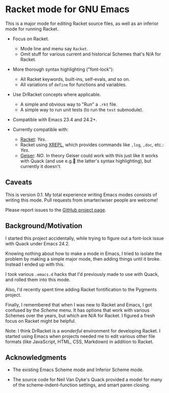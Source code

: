 # Racket mode for GNU Emacs

This is a major mode for editing Racket source files, as well as an
inferior mode for running Racket.

- Focus on Racket.
  - Mode line and menu say `Racket`.
  - Omit stuff for various current and historical Schemes that's N/A
    for Racket.

- More thorough syntax highlighting ("font-lock"):
  - All Racket keywords, built-ins, self-evals, and so on.
  - All variations of `define` for functions and variables.

- Use DrRacket concepts where applicable.
  - A simple and obvious way to "Run" a `.rkt` file.
  - A simple way to run unit tests (to run the `test` submodule).

- Compatible with Emacs 23.4 and 24.2+.

- Currently compatible with:
  - [Racket](http://www.racket-lang.org/): _Yes_.
  - Racket using [XREPL](http://docs.racket-lang.org/xrepl/index.html),
    which provides commands like `,log`, `,doc`, etc.: _Yes_.
  - [Geiser](http://www.nongnu.org/geiser/): _NO_.  In theory Geiser
    could work with this just like it works with Quack (and use e.g.
    the latter's syntax highlighting), but currently it doesn't.

## Caveats

This is version 0.1. My total experience writing Emacs modes consists
of writing this mode. Pull requests from smarter/wiser people are
welcome!

Please report issues to the [GitHub project page](https://www.github.com/greghendershott/racket-mode).

## Background/Motivation

I started this project accidentally, while trying to figure out a
font-lock issue with Quack under Emacs 24.2.

Knowing nothing about how to make a mode in Emacs, I tried to isolate
the problem by making a simple major mode, then adding things until it
broke. Instead I ended up with this.

I took various `.emacs.d` hacks that I'd previously made to use with
Quack, and rolled them into this mode.

Also, I'd recently spent time adding Racket fontification to the
Pygments project.

Finally, I remembered that when I was new to Racket and Emacs, I got
confused by the _Scheme_ menu. It has options that work with various
Schemes over the years, but which are N/A for Racket. I figured a
fresh focus on Racket might be helpful.

Note: I think DrRacket is a _wonderful_ environment for developing
Racket. I started using Emacs when projects needed me to edit various
other file formats (like JavaScript, HTML, CSS, Markdown) in addition
to Racket.

## Acknowledgments

- The existing Emacs Scheme mode and Inferior Scheme mode.

- The source code for Neil Van Dyke's Quack provided a model for
  many of the scheme-indent-function settings, and smart paren closing.
